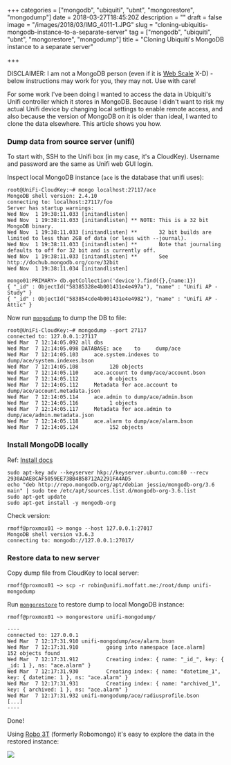 +++
categories = ["mongodb", "ubiquiti", "ubnt", "mongorestore", "mongodump"]
date = 2018-03-27T18:45:20Z
description = ""
draft = false
image = "/images/2018/03/IMG_4011-1.JPG"
slug = "cloning-ubiquitis-mongodb-instance-to-a-separate-server"
tag = ["mongodb", "ubiquiti", "ubnt", "mongorestore", "mongodump"]
title = "Cloning Ubiquiti's MongoDB instance to a separate server"

+++

DISCLAIMER: I am not a MongoDB person (even if it is [Web Scale](http://www.mongodb-is-web-scale.com/) X-D) - below instructions may work for you, they may not. Use with care!

For some work I've been doing I wanted to access the data in Ubiquiti's Unifi controller which it stores in MongoDB. Because I didn't want to risk my actual Unifi device by changing local settings to enable remote access, and also because the version of MongoDB on it is older than ideal, I wanted to clone the data elsewhere. This article shows you how.

### Dump data from source server (unifi)

To start with, SSH to the Unifi box (in my case, it's a CloudKey). Username and password are the same as Unifi web GUI login.

Inspect local MongoDB instance (`ace` is the database that unifi uses):

```
root@UniFi-CloudKey:~# mongo localhost:27117/ace
MongoDB shell version: 2.4.10
connecting to: localhost:27117/foo
Server has startup warnings:
Wed Nov  1 19:38:11.033 [initandlisten]
Wed Nov  1 19:38:11.033 [initandlisten] ** NOTE: This is a 32 bit MongoDB binary.
Wed Nov  1 19:38:11.033 [initandlisten] **       32 bit builds are limited to less than 2GB of data (or less with --journal).
Wed Nov  1 19:38:11.033 [initandlisten] **       Note that journaling defaults to off for 32 bit and is currently off.
Wed Nov  1 19:38:11.033 [initandlisten] **       See http://dochub.mongodb.org/core/32bit
Wed Nov  1 19:38:11.034 [initandlisten]

mongo01:PRIMARY> db.getCollection('device').find({},{name:1})
{ "_id" : ObjectId("58385328e4b001431e4e497a"), "name" : "Unifi AP - Study" }
{ "_id" : ObjectId("583854cde4b001431e4e4982"), "name" : "Unifi AP - Attic" }
```

Now run [`mongodump`](https://docs.mongodb.com/manual/reference/program/mongodump/#bin.mongodump) to dump the DB to file:

```
root@UniFi-CloudKey:~# mongodump --port 27117
connected to: 127.0.0.1:27117
Wed Mar  7 12:14:05.092 all dbs
Wed Mar  7 12:14:05.098 DATABASE: ace	 to 	dump/ace
Wed Mar  7 12:14:05.103 	ace.system.indexes to dump/ace/system.indexes.bson
Wed Mar  7 12:14:05.108 		 120 objects
Wed Mar  7 12:14:05.110 	ace.account to dump/ace/account.bson
Wed Mar  7 12:14:05.112 		 0 objects
Wed Mar  7 12:14:05.112 	Metadata for ace.account to dump/ace/account.metadata.json
Wed Mar  7 12:14:05.114 	ace.admin to dump/ace/admin.bson
Wed Mar  7 12:14:05.116 		 1 objects
Wed Mar  7 12:14:05.117 	Metadata for ace.admin to dump/ace/admin.metadata.json
Wed Mar  7 12:14:05.118 	ace.alarm to dump/ace/alarm.bson
Wed Mar  7 12:14:05.124 		 152 objects
```

### Install MongoDB locally

Ref: [Install docs](https://docs.mongodb.com/manual/tutorial/install-mongodb-on-debian/)

```shell
sudo apt-key adv --keyserver hkp://keyserver.ubuntu.com:80 --recv 2930ADAE8CAF5059EE73BB4B58712A2291FA4AD5
echo "deb http://repo.mongodb.org/apt/debian jessie/mongodb-org/3.6 main" | sudo tee /etc/apt/sources.list.d/mongodb-org-3.6.list
sudo apt-get update
sudo apt-get install -y mongodb-org
```

Check version:

```shell
rmoff@proxmox01 ~> mongo --host 127.0.0.1:27017
MongoDB shell version v3.6.3
connecting to: mongodb://127.0.0.1:27017/
```

### Restore data to new server

Copy dump file from CloudKey to local server:

```
rmoff@proxmox01 ~> scp -r robin@unifi.moffatt.me:/root/dump unifi-mongodump
```

Run [`mongorestore`](https://docs.mongodb.com/manual/reference/program/mongodump/#bin.mongodump) to restore dump to local MongoDB instance:

```
rmoff@proxmox01 ~> mongorestore unifi-mongodump/

----
connected to: 127.0.0.1
Wed Mar  7 12:17:31.910 unifi-mongodump/ace/alarm.bson
Wed Mar  7 12:17:31.910         going into namespace [ace.alarm]
152 objects found
Wed Mar  7 12:17:31.912         Creating index: { name: "_id_", key: { _id: 1 }, ns: "ace.alarm" }
Wed Mar  7 12:17:31.930         Creating index: { name: "datetime_1", key: { datetime: 1 }, ns: "ace.alarm" }
Wed Mar  7 12:17:31.931         Creating index: { name: "archived_1", key: { archived: 1 }, ns: "ace.alarm" }
Wed Mar  7 12:17:31.932 unifi-mongodump/ace/radiusprofile.bson
[...]
----
```

Done!

Using [Robo 3T](https://www.robomongo.org/) (formerly Robomongo) it's easy to explore the data in the restored instance: 

![](/images/2018/03/mongo01.png)
